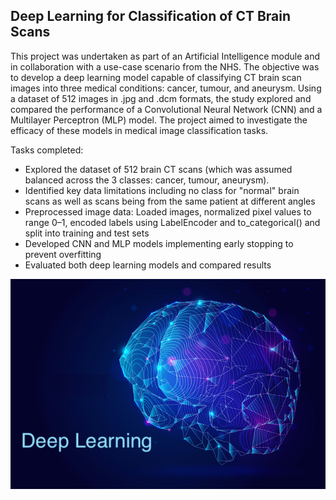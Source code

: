 ## Deep Learning for Classification of CT Brain Scans

This project was undertaken as part of an Artificial Intelligence module and in collaboration with a use-case scenario from the NHS. The objective was to develop a deep learning model capable of classifying CT brain scan images into three medical conditions: cancer, tumour, and aneurysm. Using a dataset of 512 images in .jpg and .dcm formats, the study explored and compared the performance of a Convolutional Neural Network (CNN) and a Multilayer Perceptron (MLP) model. The project aimed to investigate the efficacy of these models in medical image classification tasks.

Tasks completed:

* Explored the dataset of 512 brain CT scans (which was assumed balanced across the 3 classes: cancer, tumour, aneurysm).
* Identified key data limitations including no class for "normal" brain scans as well as scans being from the same patient at different angles
* Preprocessed image data: Loaded images, normalized pixel values to range 0–1, encoded labels using LabelEncoder and to_categorical() and split into training and test sets
* Developed CNN and MLP models implementing early stopping to prevent overfitting
* Evaluated both deep learning models and compared results

![DL](images/dl.jpeg)
